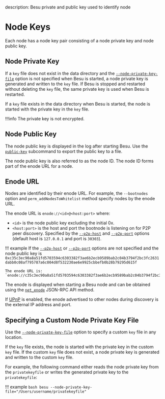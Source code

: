 description: Besu private and public key used to identify node
<!--- END of page meta data -->

# Node Keys

Each node has a node key pair consisting of a node private key and node public key. 

## Node Private Key

If a `key` file does not exist in the data directory and the [`--node-private-key-file`](../Reference/CLI/CLI-Syntax.md#node-private-key-file) 
option is not specified when Besu is started, a node private key is generated and written to the `key` file. 
If Besu is stopped and restarted without deleting the `key` file, the same private key is used when Besu is restarted.

If a `key` file exists in the data directory when Besu is started, the node is started with the private key in the `key` file. 

!!!info
    The private key is not encrypted. 

## Node Public Key

The node public key is displayed in the log after starting Besu. Use the [`public-key`](../Reference/CLI/CLI-Subcommands.md#public-key) subcommand to export the public key to a file. 

The node public key is also referred to as the node ID. The node ID forms part of the enode URL for a node. 

## Enode URL 

Nodes are identified by their enode URL. For example, the `--bootnodes` option and `perm_addNodesToWhitelist` method specify nodes by the enode URL. 

The enode URL is `enode://<id>@<host:port>` where:

* `<id>` is the node public key excluding the initial 0x. 
* `<host:port>` is the host and port the bootnode is listening on for P2P peer discovery. 
Specified by the [`--p2p-host`](../Reference/CLI/CLI-Syntax.md#p2p-host) and 
[`--p2p-port`](../Reference/CLI/CLI-Syntax.md#p2p-port) options
(default host is `127.0.0.1` and port is `30303`).

!!! example
    If the [`--p2p-host`](../Reference/CLI/CLI-Syntax.md#p2p-host) or [`--p2p-port`](../Reference/CLI/CLI-Syntax.md#p2p-port) options are not specified and the node public key is `0xc35c3ec90a8a51fd5703594c6303382f3ae6b2ecb9589bab2c04b3794f2bc3fc2631dabb0c08af795787a6c004d8f532230ae6e9925cbbefb0b28b79295d615f`
    
    The enode URL is:
    `enode://c35c3ec90a8a51fd5703594c6303382f3ae6b2ecb9589bab2c04b3794f2bc3fc2631dabb0c08af795787a6c004d8f532230ae6e9925cbbefb0b28b79295d615f@127.0.0.1:30303` 

The enode is displayed when starting a Besu node and can be obtained using the [`net_enode`](../Reference/API-Methods.md#net_enode) 
JSON-RPC API method. 

If [UPnP](../HowTo/Find-and-Connect/Using-UPnP.md) is enabled, the enode advertised to other nodes during discovery is the 
external IP address and port. 

## Specifying a Custom Node Private Key File

Use the [`--node-private-key-file`](../Reference/CLI/CLI-Syntax.md#node-private-key-file) option to specify a custom `key` file in any location. 

If the `key` file exists, the node is started with the private key in the custom `key` file. If the custom `key` file does not exist, 
a node private key is generated and written to the custom `key` file.

For example, the following command either reads the node private key from the `privatekeyfile` or writes the generated private key to the `privatekeyfile`:

!!! example
    ```bash
    besu --node-private-key-file="/Users/username/privatekeyfile"
    ```
